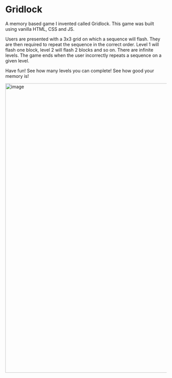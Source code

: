 # Gridlock
A memory based game I invented called Gridlock. This game was built using vanilla HTML, CSS and JS.

Users are presented with a 3x3 grid on which a sequence will flash. They are then required to repeat the sequence in the correct order.
Level 1 will flash one block, level 2 will flash 2 blocks and so on. There are infinite levels. The game ends when the user incorrectly repeats a sequence on a given level.

Have fun! See how many levels you can complete! See how good your memory is!

<img width="904" alt="image" src="https://github.com/stephenkettley/gridlock/assets/109079565/f4f29717-9db7-49a3-bd58-d6f83cafa537">






